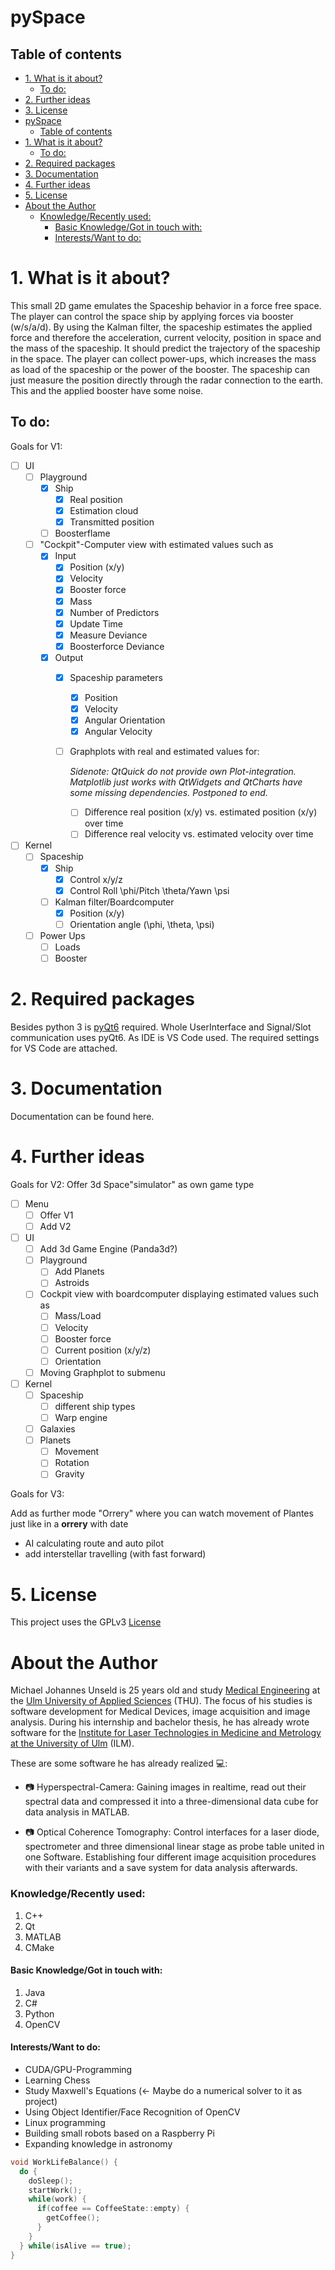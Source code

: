 # pySpace

## Table of contents

  - [1. What is it about?](#1-what-is-it-about)
    - [To do:](#to-do)
  - [2. Further ideas](#2-further-ideas)
  - [3. License](#3-license)
- [pySpace](#pyspace)
  - [Table of contents](#table-of-contents)
- [1. What is it about?](#1-what-is-it-about)
  - [To do:](#to-do)
- [2. Required packages](#2-required-packages)
- [3. Documentation](#3-documentation)
- [4. Further ideas](#4-further-ideas)
- [5. License](#5-license)
- [About the Author](#about-the-author)
    - [Knowledge/Recently used:](#knowledgerecently-used)
      - [Basic Knowledge/Got in touch with:](#basic-knowledgegot-in-touch-with)
      - [Interests/Want to do:](#interestswant-to-do)

# 1. What is it about?

This small 2D game emulates the Spaceship behavior in a force free space. The player can control the space ship by applying forces via booster (w/s/a/d). By using the Kalman filter, the spaceship estimates the applied force and therefore the acceleration, current velocity, position in space and the mass of the spaceship. It should predict the trajectory of the spaceship in the space. The player can collect power-ups, which increases the mass as load of the spaceship or the power of the booster. The spaceship can just measure the position directly through the radar connection to the earth. This and the applied booster have some noise.

## To do:

Goals for V1:
- [ ] UI
  - [ ] Playground
    - [x] Ship
      - [x] Real position
      - [x] Estimation cloud
      - [x] Transmitted position
    - [ ] Boosterflame
  - [ ] "Cockpit"-Computer view with estimated values such as
    - [x] Input
      - [x] Position (x/y)
      - [x] Velocity
      - [x] Booster force
      - [x] Mass
      - [x] Number of Predictors
      - [x] Update Time
      - [x] Measure Deviance
      - [x] Boosterforce Deviance
    - [x] Output
      - [x] Spaceship parameters
        - [x] Position
        - [x] Velocity
        - [x] Angular Orientation
        - [x] Angular Velocity
      - [ ] Graphplots with real and estimated values for: 
        
        *Sidenote: QtQuick do not provide own Plot-integration. Matplotlib just works with QtWidgets and QtCharts have some missing dependencies. Postponed to end.*
        - [ ] Difference real position (x/y) vs. estimated position (x/y) over time
        - [ ] Difference real velocity vs. estimated velocity over time
- [ ] Kernel
  - [ ] Spaceship
    - [x] Ship
      - [x] Control x/y/z
      - [x] Control Roll \phi/Pitch \theta/Yawn \psi
    - [ ] Kalman filter/Boardcomputer
      - [x] Position (x/y)
      - [ ] Orientation angle (\phi, \theta, \psi)
  - [ ] Power Ups
    - [ ] Loads
    - [ ] Booster

# 2. Required packages

Besides python 3 is [pyQt6](https://pypi.org/project/PyQt6/) required. Whole UserInterface and Signal/Slot communication uses pyQt6. As IDE is VS Code used. The required settings for VS Code are attached.

# 3. Documentation

Documentation can be found here.

# 4. Further ideas
Goals for V2:
Offer 3d Space"simulator" as own game type
- [ ] Menu
  - [ ] Offer V1
  - [ ] Add V2
- [ ] UI
  - [ ] Add 3d Game Engine (Panda3d?)
  - [ ] Playground
    - [ ] Add Planets
    - [ ] Astroids
  - [ ] Cockpit view with boardcomputer displaying estimated values such as
    - [ ] Mass/Load
    - [ ] Velocity
    - [ ] Booster force
    - [ ] Current position (x/y/z)
    - [ ] Orientation
  - [ ] Moving Graphplot to submenu
- [ ] Kernel
  - [ ] Spaceship
    - [ ] different ship types
    - [ ] Warp engine
  - [ ] Galaxies
  - [ ] Planets
    - [ ] Movement
    - [ ] Rotation
    - [ ] Gravity

Goals for V3:

Add as further mode "Orrery" where you can watch movement of Plantes just like in a **orrery** with date


- AI calculating route and auto pilot
- add interstellar travelling (with fast forward)

# 5. License

This project uses the GPLv3 [License](LICENSE.md)
# About the Author


Michael Johannes Unseld is 25 years old and study [Medical Engineering](https://studium.hs-ulm.de/de/Seiten/Studiengang_MT.aspx)  at the [Ulm University of Applied Sciences](https://studium.hs-ulm.de/en) (THU). The focus of his studies is software development for Medical Devices, image acquisition and image analysis. During his internship and bachelor thesis, he has already wrote software for the [Institute for Laser Technologies in Medicine and Metrology at the University of Ulm](https://www.ilm-ulm.de/en/index.html) (ILM).

These are some software he has already realized :computer::

* :camera: Hyperspectral-Camera: Gaining images in realtime, read out their spectral data and compressed it into a three-dimensional data cube for data analysis in MATLAB.

* :camera: Optical Coherence Tomography: Control interfaces for a laser diode, spectrometer and three dimensional linear stage as probe table united in one Software. Establishing four different image acquisition procedures with their variants and a save system for data analysis afterwards.

### Knowledge/Recently used:

1. C++
2. Qt
3. MATLAB
4. CMake

#### Basic Knowledge/Got in touch with:

1. Java
2. C#
3. Python
4. OpenCV

#### Interests/Want to do:

* CUDA/GPU-Programming
* Learning Chess
* Study Maxwell's Equations (<- Maybe do a numerical solver to it as project)
* Using Object Identifier/Face Recognition of OpenCV
* Linux programming
* Building small robots based on a Raspberry Pi
* Expanding knowledge in astronomy

``` C++
void WorkLifeBalance() {
  do {
    doSleep();
    startWork();
    while(work) {
      if(coffee == CoffeeState::empty) {
        getCoffee();
      }
    }
  } while(isAlive == true);
}
```